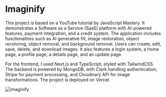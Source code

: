 # Imaginify

This project is based on a YouTube tutorial by JavaScript Mastery. It demonstrates a Software as a Service (SaaS) platform with AI-powered features, payment integration, and a credit system. The application includes functionalities such as AI generative fill, image restoration, object recoloring, object removal, and background removal. Users can create, edit, save, delete, and download images. It also features a login system, a home page, a profile page, a details page, and an update page.

For the frontend, I used Next.js and TypeScript, styled with TailwindCSS. The backend is powered by MongoDB, with Clerk handling authentication, Stripe for payment processing, and Cloudinary API for image transformations. The project is deployed on Vercel.

![imaginify](https://github.com/user-attachments/assets/5841d98b-ab8a-44d3-b3e8-f5c074f0d848)
